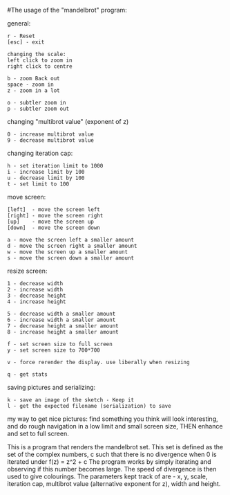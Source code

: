 #The usage of the "mandelbrot" program:

general:

    r - Reset
    [esc] - exit

    changing the scale:
    left click to zoom in
    right click to centre

    b - zoom Back out
    space - zoom in
    z - zoom in a lot

    o - subtler zoom in
    p - subtler zoom out

changing "multibrot value" (exponent of z)

    0 - increase multibrot value
    9 - decrease multibrot value

changing iteration cap:

    h - set iteration limit to 1000
    i - increase limit by 100
    u - decrease limit by 100
    t - set limit to 100

move screen:

    [left]  - move the screen left
    [right] - move the screen right
    [up]    - move the screen up
    [down]  - move the screen down

    a - move the screen left a smaller amount
    d - move the screen right a smaller amount
    w - move the screen up a smaller amount
    s - move the screen down a smaller amount

resize screen:

    1 - decrease width
    2 - increase width
    3 - decrease height
    4 - increase height

    5 - decrease width a smaller amount
    6 - increase width a smaller amount
    7 - decrease height a smaller amount
    8 - increase height a smaller amount

    f - set screen size to full screen
    y - set screen size to 700*700

    v - force rerender the display. use liberally when resizing

    q - get stats

saving pictures and serializing:

    k - save an image of the sketch - Keep it
    l - get the expected filename (serialization) to save

my way to get nice pictures: find something you think will look interesting,
and do rough navigation in a low limit and small screen size, THEN enhance and
set to full screen.

This is a program that renders the mandelbrot set. This set is defined as the
set of the complex numbers, c such that there is no divergence when 0 is
iterated under f(z) = z^2 + c The program works by simply iterating and
observing if this number becomes large.  The speed of divergence is then used
to give colourings.  The parameters kept track of are - x, y, scale, iteration
cap, multibrot value (alternative exponent for z), width and height.
